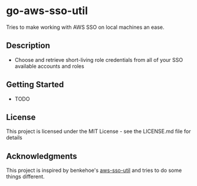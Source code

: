 # go-aws-sso-util

Tries to make working with AWS SSO on local machines an ease.

## Description

* Choose and retrieve short-living role credentials from all of your SSO available accounts and roles  

## Getting Started

* TODO

## License

This project is licensed under the MIT License - see the LICENSE.md file for details

## Acknowledgments

This project is inspired by benkehoe's [aws-sso-util](https://github.com/benkehoe/aws-sso-util) and tries to do some things different.